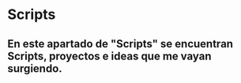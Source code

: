 # Scripts
## En este apartado de "Scripts" se encuentran Scripts, proyectos e ideas que me vayan surgiendo.

